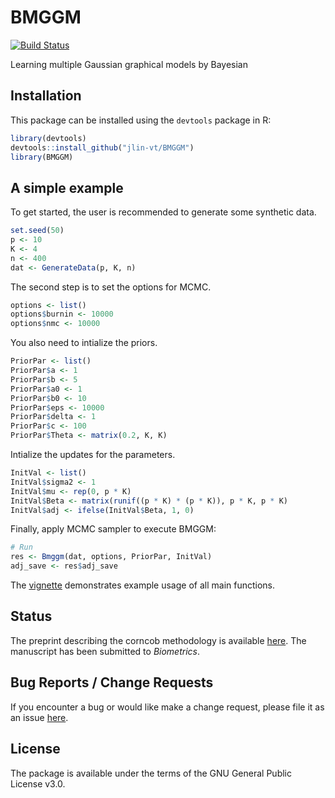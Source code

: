 # BMGGM
[![Build Status](https://travis-ci.org/jlin-vt/BMGGM.svg?branch=master)](https://travis-ci.org/jlin-vt/BMGGM)

Learning multiple Gaussian graphical models by Bayesian

## Installation
This package can be installed using the `devtools` package in R:

```r
library(devtools)
devtools::install_github("jlin-vt/BMGGM")
library(BMGGM)
```

## A simple example

To get started, the user is recommended to generate some synthetic data.
```r 
set.seed(50)
p <- 10
K <- 4
n <- 400
dat <- GenerateData(p, K, n)
```

The second step is to set the options for MCMC.
```r 
options <- list()
options$burnin <- 10000
options$nmc <- 10000
```

You also need to intialize the priors.
```r 
PriorPar <- list()
PriorPar$a <- 1
PriorPar$b <- 5
PriorPar$a0 <- 1
PriorPar$b0 <- 10
PriorPar$eps <- 10000
PriorPar$delta <- 1
PriorPar$c <- 100
PriorPar$Theta <- matrix(0.2, K, K)
```

Intialize the updates for the parameters.
```r 
InitVal <- list()
InitVal$sigma2 <- 1
InitVal$mu <- rep(0, p * K)
InitVal$Beta <- matrix(runif((p * K) * (p * K)), p * K, p * K)
InitVal$adj <- ifelse(InitVal$Beta, 1, 0)
```

Finally, apply MCMC sampler to execute BMGGM:
```r 
# Run
res <- Bmggm(dat, options, PriorPar, InitVal)
adj_save <- res$adj_save
```

The [vignette](https://github.com/jlin-vt/BMGGM/blob/master/vignettes/examples.Rmd) demonstrates example usage of all main functions. 

## Status
The preprint describing the corncob methodology is available [here](https://github.com/jlin-vt/BMGGM/blob/master/vignettes/examples.Rmd). The manuscript has been submitted to _Biometrics_.

## Bug Reports / Change Requests
If you encounter a bug or would like make a change request, please file it as an issue [here](https://github.com/jlin-vt/BMGGM/issues).

## License
The package is available under the terms of the GNU General Public License v3.0.
